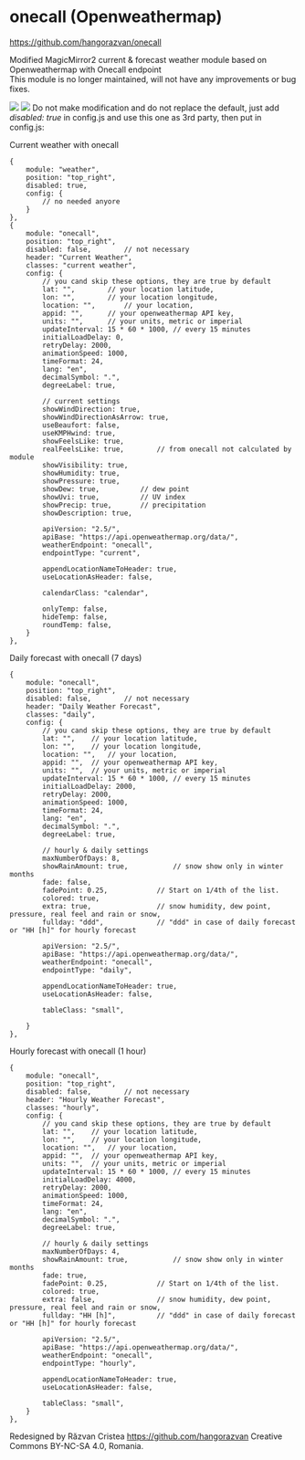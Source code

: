 # onecall (Openweathermap)

https://github.com/hangorazvan/onecall

Modified MagicMirror2 current & forecast weather module based on Openweathermap with Onecall endpoint
<br>This module is no longer maintained, will not have any improvements or bug fixes.

<img src=hhttps://github.com/hangorazvan/onecall/blob/main/current.png>
<img src=https://github.com/hangorazvan/onecall/blob/main/forecast.png>
Do not make modification and do not replace the default, just add <i>disabled: true</i> in config.js and use this one as 3rd party, then put in config.js:

Current weather with onecall

	{
		module: "weather", 
		position: "top_right",
		disabled: true,
		config: {
			// no needed anyore
		}
	}, 
	{
		module: "onecall",
		position: "top_right",
		disabled: false,        // not necessary
		header: "Current Weather",
		classes: "current weather",
		config: {
			// you cand skip these options, they are true by default
			lat: "",		// your location latitude,
			lon: "",		// your location longitude,
			location: "",		// your location,
			appid: "",		// your openweathermap API key,
			units: "",		// your units, metric or imperial
			updateInterval: 15 * 60 * 1000, // every 15 minutes
			initialLoadDelay: 0,
			retryDelay: 2000,
			animationSpeed: 1000,
			timeFormat: 24,
			lang: "en",
			decimalSymbol: ".",
			degreeLabel: true,

			// current settings
			showWindDirection: true,
			showWindDirectionAsArrow: true,
			useBeaufort: false,
			useKMPHwind: true,
			showFeelsLike: true,
			realFeelsLike: true,		// from onecall not calculated by module
			showVisibility: true,
			showHumidity: true,
			showPressure: true,
			showDew: true,			// dew point
			showUvi: true,			// UV index
			showPrecip: true,		// precipitation
			showDescription: true,

			apiVersion: "2.5/",
			apiBase: "https://api.openweathermap.org/data/",
			weatherEndpoint: "onecall",
			endpointType: "current",

			appendLocationNameToHeader: true,
			useLocationAsHeader: false,

			calendarClass: "calendar",

			onlyTemp: false,
			hideTemp: false,
			roundTemp: false,
		}
	},

Daily forecast with onecall (7 days)

	{
		module: "onecall",
		position: "top_right",
		disabled: false,        // not necessary
		header: "Daily Weather Forecast",
		classes: "daily",
		config: {
			// you cand skip these options, they are true by default
			lat: "",	// your location latitude,
			lon: "",	// your location longitude,
			location: "",	// your location,
			appid: "",	// your openweathermap API key,
			units: "",	// your units, metric or imperial
			updateInterval: 15 * 60 * 1000, // every 15 minutes
			initialLoadDelay: 2000,
			retryDelay: 2000,
			animationSpeed: 1000,
			timeFormat: 24,
			lang: "en",
			decimalSymbol: ".",
			degreeLabel: true,

			// hourly & daily settings
			maxNumberOfDays: 8,
			showRainAmount: true, 			// snow show only in winter months
			fade: false,
			fadePoint: 0.25, 			// Start on 1/4th of the list.
			colored: true,
			extra: true,				// snow humidity, dew point, pressure, real feel and rain or snow,
			fullday: "ddd", 			// "ddd" in case of daily forecast or "HH [h]" for hourly forecast

			apiVersion: "2.5/",
			apiBase: "https://api.openweathermap.org/data/",
			weatherEndpoint: "onecall",
			endpointType: "daily",

			appendLocationNameToHeader: true,
			useLocationAsHeader: false,

			tableClass: "small",

		}
	},

Hourly forecast with onecall (1 hour)

	{
		module: "onecall",
		position: "top_right",
		disabled: false,        // not necessary
		header: "Hourly Weather Forecast",
		classes: "hourly",
		config: {
			// you cand skip these options, they are true by default
			lat: "",	// your location latitude,
			lon: "",	// your location longitude,
			location: "",	// your location,
			appid: "",	// your openweathermap API key,
			units: "",	// your units, metric or imperial
			updateInterval: 15 * 60 * 1000, // every 15 minutes
			initialLoadDelay: 4000,
			retryDelay: 2000,
			animationSpeed: 1000,
			timeFormat: 24,
			lang: "en",
			decimalSymbol: ".",
			degreeLabel: true,

			// hourly & daily settings
			maxNumberOfDays: 4,
			showRainAmount: true, 			// snow show only in winter months
			fade: true,
			fadePoint: 0.25, 			// Start on 1/4th of the list.
			colored: true,
			extra: false,				// snow humidity, dew point, pressure, real feel and rain or snow,
			fullday: "HH [h]", 			// "ddd" in case of daily forecast or "HH [h]" for hourly forecast

			apiVersion: "2.5/",
			apiBase: "https://api.openweathermap.org/data/",
			weatherEndpoint: "onecall",
			endpointType: "hourly",

			appendLocationNameToHeader: true,
			useLocationAsHeader: false,

			tableClass: "small",
		}
	},

Redesigned by Răzvan Cristea
https://github.com/hangorazvan
Creative Commons BY-NC-SA 4.0, Romania.
